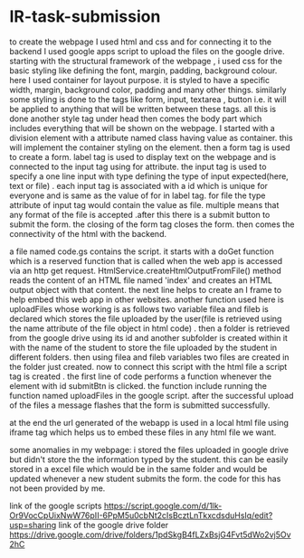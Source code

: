 # IR-task-submission
to create the webpage I used html and css and for connecting it to the backend I used google apps script to upload the files on the google drive.
starting with the structural framework of the webpage , i used css for the basic styling like defining the font, margin, padding, background colour. here I used container for layout purpose. it is styled to have a specific width, margin, background color, padding and many other things. similarly some styling is done to the tags like form, input, textarea , button i.e. it will be applied to anything that will be written between these tags. all this is done another style tag under head
then comes the body part which includes everything that will be shown on the webpage. I started with a division element with a attribute named class having value as container. this will implement the container styling on the element. then a form tag is used to create a form.
label tag is used to display text on the webpage and is connected to the input tag using for attribute. the input tag is used to specify a one line input with type defining the type of input expected(here, text or file) . each input tag is associated with a id which is unique for everyone and is same as the value of for in label tag. for file the type attribute of input tag would contain the value as file. multiple means that any format of the file is accepted  .after this there is a submit button to submit the form. the closing of the form tag closes the form. then comes the connectivity of the html with the backend.

a file named code.gs contains the script. it starts with a doGet function which is a reserved function that is called when the web app is accessed via an http get request. HtmlService.createHtmlOutputFromFile() method reads the content of an HTML file named 'index' and creates an HTML output object with that content. the next line helps to create  an I frame to help embed this web app in other websites.
another function used here is uploadFiles whose working is as follows
two variable filea and fileb is declared which stores the file uploaded by the user(file is retrieved using the name attribute of the file object in html code) . then a folder is retrieved from the google drive using its id and another subfolder is created within it with the name of the student to store the file uploaded by the student in different folders. then using filea and fileb variables two files are created in the folder just created. 
now to connect this script with the html file a script tag is created . the first line of code performs a function whenever the element with id submitBtn is clicked. the function include running  the function named uploadFiles in the google script. after the successful upload of the files a message flashes that the form is submitted successfully.

at the end the url generated of the webapp is used in a local html file using iframe tag which helps us to embed these files in any html file we want.

some anomalies in my webpage:
i stored the files uploaded in google drive but didn't store the the information typed by the student. this can be easily stored in a excel file which would be in the same folder and would be updated whenever a new student submits the form. the code for this has not been provided by me.

link of the google scripts
https://script.google.com/d/1lk-Or9VocCpUixNwW76pII-6PpM5u0cbNt2cIsBcztLnTkxcdsduHsIq/edit?usp=sharing
link of the google drive folder
https://drive.google.com/drive/folders/1pdSkgB4fLZxBsjG4Fvt5dWo2vj5Ov2hC
